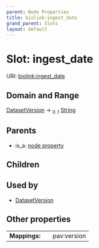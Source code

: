 ```yaml
---
parent: Node Properties
title: biolink:ingest_date
grand_parent: Slots
layout: default
---
```


# Slot: ingest_date




URI: [biolink:ingest_date](https://w3id.org/biolink/ingest_date)

## Domain and Range

[DatasetVersion](DatasetVersion.md) ->  <sub>0..1</sub> [String](types/String.md)

## Parents

 *  is_a: [node property](node_property.md)

## Children


## Used by

 * [DatasetVersion](DatasetVersion.md)

## Other properties

|  |  |  |
| --- | --- | --- |
| **Mappings:** | | pav:version |

